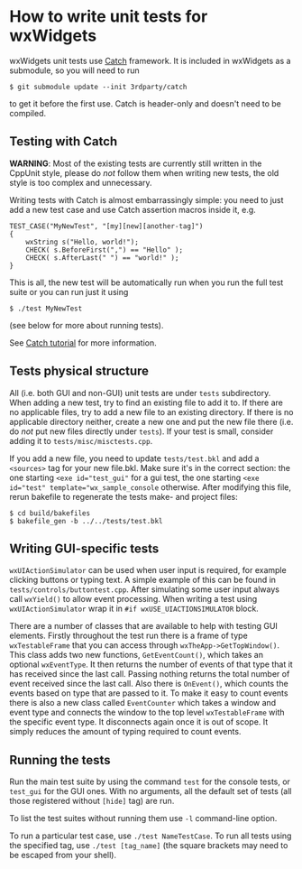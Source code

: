 How to write unit tests for wxWidgets
=====================================

wxWidgets unit tests use [Catch](http://catch-lib.net/) framework. It is
included in wxWidgets as a submodule, so you will need to run

    $ git submodule update --init 3rdparty/catch

to get it before the first use. Catch is header-only and doesn't need to be
compiled.

Testing with Catch
------------------

**WARNING**: Most of the existing tests are currently still written in the
CppUnit style, please do _not_ follow them when writing new tests, the old
style is too complex and unnecessary.

Writing tests with Catch is almost embarrassingly simple: you need to just
add a new test case and use Catch assertion macros inside it, e.g.

    TEST_CASE("MyNewTest", "[my][new][another-tag]")
    {
        wxString s("Hello, world!");
        CHECK( s.BeforeFirst(",") == "Hello" );
        CHECK( s.AfterLast(" ") == "world!" );
    }

This is all, the new test will be automatically run when you run the full test
suite or you can run just it using

    $ ./test MyNewTest

(see below for more about running tests).

See [Catch tutorial](https://github.com/philsquared/Catch/blob/v1.11.0/docs/tutorial.md)
for more information.


Tests physical structure
------------------------

All (i.e. both GUI and non-GUI) unit tests are under `tests` subdirectory. When
adding a new test, try to find an existing file to add it to. If there are no
applicable files, try to add a new file to an existing directory. If there is
no applicable directory neither, create a new one and put the new file there
(i.e. do _not_ put new files directly under `tests`). If your test is small,
consider adding it to `tests/misc/misctests.cpp`.

If you add a new file, you need to update `tests/test.bkl` and add a
`<sources>` tag for your new file.bkl. Make sure it's in the correct section:
the one starting `<exe id="test_gui"` for a gui test, the one starting `<exe
id="test" template="wx_sample_console` otherwise. After modifying this file,
rerun bakefile to regenerate the tests make- and project files:

    $ cd build/bakefiles
    $ bakefile_gen -b ../../tests/test.bkl


Writing GUI-specific tests
--------------------------

`wxUIActionSimulator` can be used when user input is required, for example
clicking buttons or typing text. A simple example of this can be found in
`tests/controls/buttontest.cpp`. After simulating some user input always
call `wxYield()` to allow event processing. When writing a test using
`wxUIActionSimulator` wrap it in `#if wxUSE_UIACTIONSIMULATOR` block.

There are a number of classes that are available to help with testing GUI
elements. Firstly throughout the test run there is a frame of type
`wxTestableFrame` that you can access through `wxTheApp->GetTopWindow()`. This
class adds two new functions, `GetEventCount()`, which takes an optional
`wxEventType`. It then returns the number of events of that type that it has
received since the last call. Passing nothing returns the total number of event
received since the last call. Also there is `OnEvent()`, which counts the events
based on type that are passed to it. To make it easy to count events there is
also a new class called `EventCounter` which takes a window and event type and
connects the window to the top level `wxTestableFrame` with the specific event
type. It disconnects again once it is out of scope. It simply reduces the
amount of typing required to count events.


Running the tests
-----------------

Run the main test suite by using the command `test` for the console tests,
or `test_gui` for the GUI ones. With no arguments, all the default set of tests
(all those registered without `[hide]` tag) are run.

To list the test suites without running them use `-l` command-line option.

To run a particular test case, use `./test NameTestCase`. To run all tests
using the specified tag, use `./test [tag_name]` (the square brackets may need
to be escaped from your shell).
